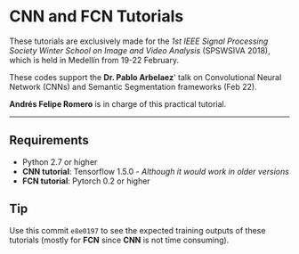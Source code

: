 # CNN and FCN Tutorials

These tutorials are exclusively made for the *1st IEEE Signal Processing Society Winter School on Image and Video Analysis* (SPSWSIVA 2018), which is held in Medellín from 19-22 February.

These codes support the **Dr. Pablo Arbelaez**' talk on Convolutional Neural Network (CNNs) and Semantic Segmentation frameworks (Feb 22).

**Andrés Felipe Romero** is in charge of this practical tutorial. 

----
## Requirements
- Python 2.7 or higher
- **CNN tutorial**: Tensorflow 1.5.0 - *Although it would work in older versions*
- **FCN tutorial**: Pytorch 0.2 or higher

## Tip
Use this commit `e8e0197` to see the expected training outputs of these tutorials (mostly for **FCN** since **CNN** is not time consuming). 
